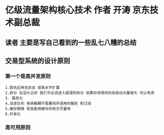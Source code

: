 # 亿级流量架构核心技术 作者 开涛 京东技术副总裁
 ## 读者 主要是写自己看到的一些乱七八糟的总结
 ## 交易型系统的设计原则

### 第一个是高并发原则
    1.首先应用无状态 容易水平扩展
    2.拆分 在设计之初 我们不必说进入很深的拆分 如果你觉得你的系统访问量很大 可以考虑
    3. 服务化
    4.消息队列 用来解耦不需要同步调用的服务 和订阅 
    5.缓存银弹 有些能用缓存的地方尽量用
    6.并发化
    
    
### 高可用原则
    
  
